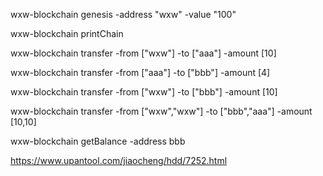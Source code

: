 wxw-blockchain genesis -address "wxw" -value "100"

wxw-blockchain printChain

wxw-blockchain transfer -from [\"wxw\"] -to [\"aaa\"] -amount [10]

wxw-blockchain transfer -from [\"aaa\"] -to [\"bbb\"] -amount [4]

wxw-blockchain transfer -from [\"wxw\"] -to [\"bbb\"] -amount [10]

wxw-blockchain transfer -from [\"wxw\",\"wxw\"] -to [\"bbb\",\"aaa\"] -amount [10,10]

wxw-blockchain getBalance -address bbb

https://www.upantool.com/jiaocheng/hdd/7252.html